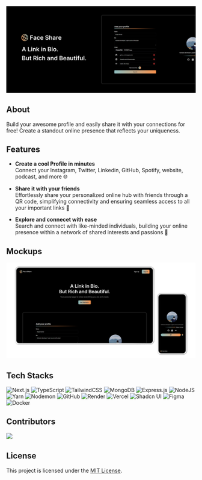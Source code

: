 <div align="center">
  <img src="/assets/cover.png" alt="banner-image"/>
</div>

## About

Build your awesome profile and easily share it with your connections for free! Create a standout online presence that reflects your uniqueness.

## Features

- **Create a cool Profile in minutes**  
  Connect your Instagram, Twitter, Linkedin, GitHub, Spotify, website, podcast, and more 🌐

- **Share it with your friends**  
  Effortlessly share your personalized online hub with friends through a QR code, simplifying connectivity and ensuring seamless access to all your important links 🤝

- **Explore and connecet with ease**  
  Search and connect with like-minded individuals, building your online presence within a network of shared interests and passions 🌟

## Mockups

<div align="center">
  <img src="/assets/mockup.png" alt="mockup-image"/>
</div>

## Tech Stacks

![Next.js](https://img.shields.io/badge/Next.js-%23000000.svg?style=for-the-badge&logo=next.js&logoColor=white)
![TypeScript](https://img.shields.io/badge/TypeScript-%23007ACC.svg?style=for-the-badge&logo=typescript&logoColor=white)
![TailwindCSS](https://img.shields.io/badge/tailwindcss-%2338B2AC.svg?style=for-the-badge&logo=tailwind-css&logoColor=white)
![MongoDB](https://img.shields.io/badge/MongoDB-%234ea94b.svg?style=for-the-badge&logo=mongodb&logoColor=white)
![Express.js](https://img.shields.io/badge/express.js-%23404d59.svg?style=for-the-badge&logo=express&logoColor=%2361DAFB)
![NodeJS](https://img.shields.io/badge/node.js-6DA55F?style=for-the-badge&logo=node.js&logoColor=white)
![Yarn](https://img.shields.io/badge/Yarn-%232C8EBB.svg?style=for-the-badge&logo=yarn&logoColor=white)
![Nodemon](https://img.shields.io/badge/NODEMON-%23323330.svg?style=for-the-badge&logo=nodemon&logoColor=%BBDEAD)
![GitHub](https://img.shields.io/badge/github-%23121011.svg?style=for-the-badge&logo=github&logoColor=white)
![Render](https://img.shields.io/badge/Render-%46E3B7.svg?style=for-the-badge&logo=render&logoColor=white)
![Vercel](https://img.shields.io/badge/vercel-%23000000.svg?style=for-the-badge&logo=vercel&logoColor=white)
![Shadcn UI](https://img.shields.io/badge/Shadcn_UI-%23000000.svg?style=for-the-badge)
![Figma](https://img.shields.io/badge/Figma-%23F24E1E.svg?style=for-the-badge&logo=figma&logoColor=white)
![Docker](https://img.shields.io/badge/Docker-%230db7ed.svg?style=for-the-badge&logo=docker&logoColor=white)

## Contributors

<a href="https://github.com/srajankumar/faceshare/graphs/contributors">
    <img src="https://contrib.rocks/image?repo=srajankumar/faceshare" />
</a>

## License

This project is licensed under the [MIT License](LICENSE).

